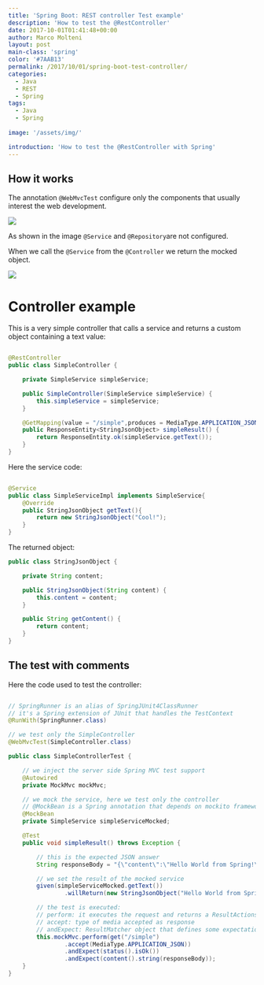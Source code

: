 ```yaml
---
title: 'Spring Boot: REST controller Test example'
description: 'How to test the @RestController'
date: 2017-10-01T01:41:48+00:00
author: Marco Molteni
layout: post
main-class: 'spring'
color: '#7AAB13'
permalink: /2017/10/01/spring-boot-test-controller/
categories:
  - Java
  - REST
  - Spring
tags:
  - Java
  - Spring
 
image: '/assets/img/'

introduction: 'How to test the @RestController with Spring'
---
```


## How it works

The annotation `@WebMvcTest` configure only the components that usually interest the web development.
 
<img src="{{site.baseurl}}/assets/img/uploads/2017/10/spring_test_annotation_1.png"/>

As shown in the image `@Service` and `@Repository`are not configured.

When we call the `@Service` from the `@Controller` we return the mocked object.

<img src="{{site.baseurl}}/assets/img/uploads/2017/10/spring-mock.png"/>

# Controller example

This is a very simple controller that calls a service and returns a custom object containing a text value:

``` java

@RestController
public class SimpleController {

    private SimpleService simpleService;

    public SimpleController(SimpleService simpleService) {
        this.simpleService = simpleService;
    }

    @GetMapping(value = "/simple",produces = MediaType.APPLICATION_JSON_VALUE)
    public ResponseEntity<StringJsonObject> simpleResult() {
        return ResponseEntity.ok(simpleService.getText());
    }
}
```

Here the service code:

``` java

@Service
public class SimpleServiceImpl implements SimpleService{
    @Override
    public StringJsonObject getText(){
        return new StringJsonObject("Cool!");
    }
}
```

The returned object:

``` java
public class StringJsonObject {

    private String content;

    public StringJsonObject(String content) {
        this.content = content;
    }

    public String getContent() {
        return content;
    }
}
```

## The test with comments

Here the code used to test the controller:

``` java

// SpringRunner is an alias of SpringJUnit4ClassRunner
// it's a Spring extension of JUnit that handles the TestContext
@RunWith(SpringRunner.class)

// we test only the SimpleController
@WebMvcTest(SimpleController.class)

public class SimpleControllerTest {

    // we inject the server side Spring MVC test support
    @Autowired
    private MockMvc mockMvc;

    // we mock the service, here we test only the controller
    // @MockBean is a Spring annotation that depends on mockito framework
    @MockBean
    private SimpleService simpleServiceMocked;

    @Test
    public void simpleResult() throws Exception {

        // this is the expected JSON answer
        String responseBody = "{\"content\":\"Hello World from Spring!\"}";

        // we set the result of the mocked service
        given(simpleServiceMocked.getText())
                .willReturn(new StringJsonObject("Hello World from Spring!"));

        // the test is executed:
        // perform: it executes the request and returns a ResultActions object
        // accept: type of media accepted as response
        // andExpect: ResultMatcher object that defines some expectations
        this.mockMvc.perform(get("/simple")
                .accept(MediaType.APPLICATION_JSON))
                .andExpect(status().isOk())
                .andExpect(content().string(responseBody));
    }
}

```

